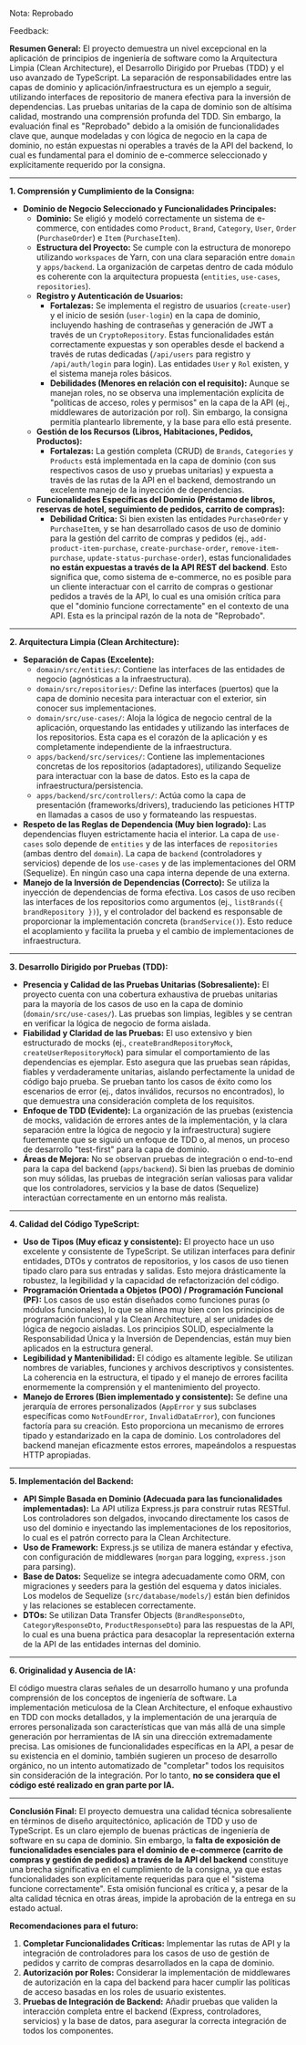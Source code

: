 Nota: Reprobado

Feedback:

**Resumen General:**
El proyecto demuestra un nivel excepcional en la aplicación de principios de ingeniería de software como la Arquitectura Limpia (Clean Architecture), el Desarrollo Dirigido por Pruebas (TDD) y el uso avanzado de TypeScript. La separación de responsabilidades entre las capas de dominio y aplicación/infraestructura es un ejemplo a seguir, utilizando interfaces de repositorio de manera efectiva para la inversión de dependencias. Las pruebas unitarias de la capa de dominio son de altísima calidad, mostrando una comprensión profunda del TDD. Sin embargo, la evaluación final es "Reprobado" debido a la omisión de funcionalidades clave que, aunque modeladas y con lógica de negocio en la capa de dominio, no están expuestas ni operables a través de la API del backend, lo cual es fundamental para el dominio de e-commerce seleccionado y explícitamente requerido por la consigna.

---

**1. Comprensión y Cumplimiento de la Consigna:**

*   **Dominio de Negocio Seleccionado y Funcionalidades Principales:**
    *   **Dominio:** Se eligió y modeló correctamente un sistema de e-commerce, con entidades como `Product`, `Brand`, `Category`, `User`, `Order` (`PurchaseOrder`) e `Item` (`PurchaseItem`).
    *   **Estructura del Proyecto:** Se cumple con la estructura de monorepo utilizando `workspaces` de Yarn, con una clara separación entre `domain` y `apps/backend`. La organización de carpetas dentro de cada módulo es coherente con la arquitectura propuesta (`entities`, `use-cases`, `repositories`).
    *   **Registro y Autenticación de Usuarios:**
        *   **Fortalezas:** Se implementa el registro de usuarios (`create-user`) y el inicio de sesión (`user-login`) en la capa de dominio, incluyendo hashing de contraseñas y generación de JWT a través de un `CryptoRepository`. Estas funcionalidades están correctamente expuestas y son operables desde el backend a través de rutas dedicadas (`/api/users` para registro y `/api/auth/login` para login). Las entidades `User` y `Rol` existen, y el sistema maneja roles básicos.
        *   **Debilidades (Menores en relación con el requisito):** Aunque se manejan roles, no se observa una implementación explícita de "políticas de acceso, roles y permisos" en la capa de la API (ej., middlewares de autorización por rol). Sin embargo, la consigna permitía plantearlo libremente, y la base para ello está presente.
    *   **Gestión de los Recursos (Libros, Habitaciones, Pedidos, Productos):**
        *   **Fortalezas:** La gestión completa (CRUD) de `Brands`, `Categories` y `Products` está implementada en la capa de dominio (con sus respectivos casos de uso y pruebas unitarias) y expuesta a través de las rutas de la API en el backend, demostrando un excelente manejo de la inyección de dependencias.
    *   **Funcionalidades Específicas del Dominio (Préstamo de libros, reservas de hotel, seguimiento de pedidos, carrito de compras):**
        *   **Debilidad Crítica:** Si bien existen las entidades `PurchaseOrder` y `PurchaseItem`, y se han desarrollado casos de uso de dominio para la gestión del carrito de compras y pedidos (ej., `add-product-item-purchase`, `create-purchase-order`, `remove-item-purchase`, `update-status-purchase-order`), estas funcionalidades **no están expuestas a través de la API REST del backend**. Esto significa que, como sistema de e-commerce, no es posible para un cliente interactuar con el carrito de compras o gestionar pedidos a través de la API, lo cual es una omisión crítica para que el "dominio funcione correctamente" en el contexto de una API. Esta es la principal razón de la nota de "Reprobado".

---

**2. Arquitectura Limpia (Clean Architecture):**

*   **Separación de Capas (Excelente):**
    *   `domain/src/entities/`: Contiene las interfaces de las entidades de negocio (agnósticas a la infraestructura).
    *   `domain/src/repositories/`: Define las interfaces (puertos) que la capa de dominio necesita para interactuar con el exterior, sin conocer sus implementaciones.
    *   `domain/src/use-cases/`: Aloja la lógica de negocio central de la aplicación, orquestando las entidades y utilizando las interfaces de los repositorios. Esta capa es el corazón de la aplicación y es completamente independiente de la infraestructura.
    *   `apps/backend/src/services/`: Contiene las implementaciones concretas de los repositorios (adaptadores), utilizando Sequelize para interactuar con la base de datos. Esto es la capa de infraestructura/persistencia.
    *   `apps/backend/src/controllers/`: Actúa como la capa de presentación (frameworks/drivers), traduciendo las peticiones HTTP en llamadas a casos de uso y formateando las respuestas.
*   **Respeto de las Reglas de Dependencia (Muy bien logrado):** Las dependencias fluyen estrictamente hacia el interior. La capa de `use-cases` solo depende de `entities` y de las interfaces de `repositories` (ambas dentro del `domain`). La capa de `backend` (controladores y servicios) depende de los `use-cases` y de las implementaciones del ORM (Sequelize). En ningún caso una capa interna depende de una externa.
*   **Manejo de la Inversión de Dependencias (Correcto):** Se utiliza la inyección de dependencias de forma efectiva. Los casos de uso reciben las interfaces de los repositorios como argumentos (ej., `listBrands({ brandRepository })`), y el controlador del backend es responsable de proporcionar la implementación concreta (`brandService()`). Esto reduce el acoplamiento y facilita la prueba y el cambio de implementaciones de infraestructura.

---

**3. Desarrollo Dirigido por Pruebas (TDD):**

*   **Presencia y Calidad de las Pruebas Unitarias (Sobresaliente):** El proyecto cuenta con una cobertura exhaustiva de pruebas unitarias para la mayoría de los casos de uso en la capa de dominio (`domain/src/use-cases/`). Las pruebas son limpias, legibles y se centran en verificar la lógica de negocio de forma aislada.
*   **Fiabilidad y Claridad de las Pruebas:** El uso extensivo y bien estructurado de mocks (ej., `createBrandRepositoryMock`, `createUserRepositoryMock`) para simular el comportamiento de las dependencias es ejemplar. Esto asegura que las pruebas sean rápidas, fiables y verdaderamente unitarias, aislando perfectamente la unidad de código bajo prueba. Se prueban tanto los casos de éxito como los escenarios de error (ej., datos inválidos, recursos no encontrados), lo que demuestra una consideración completa de los requisitos.
*   **Enfoque de TDD (Evidente):** La organización de las pruebas (existencia de mocks, validación de errores antes de la implementación, y la clara separación entre la lógica de negocio y la infraestructura) sugiere fuertemente que se siguió un enfoque de TDD o, al menos, un proceso de desarrollo "test-first" para la capa de dominio.
*   **Áreas de Mejora:** No se observan pruebas de integración o end-to-end para la capa del backend (`apps/backend`). Si bien las pruebas de dominio son muy sólidas, las pruebas de integración serían valiosas para validar que los controladores, servicios y la base de datos (Sequelize) interactúan correctamente en un entorno más realista.

---

**4. Calidad del Código TypeScript:**

*   **Uso de Tipos (Muy eficaz y consistente):** El proyecto hace un uso excelente y consistente de TypeScript. Se utilizan interfaces para definir entidades, DTOs y contratos de repositorios, y los casos de uso tienen tipado claro para sus entradas y salidas. Esto mejora drásticamente la robustez, la legibilidad y la capacidad de refactorización del código.
*   **Programación Orientada a Objetos (POO) / Programación Funcional (PF):** Los casos de uso están diseñados como funciones puras (o módulos funcionales), lo que se alinea muy bien con los principios de programación funcional y la Clean Architecture, al ser unidades de lógica de negocio aisladas. Los principios SOLID, especialmente la Responsabilidad Única y la Inversión de Dependencias, están muy bien aplicados en la estructura general.
*   **Legibilidad y Mantenibilidad:** El código es altamente legible. Se utilizan nombres de variables, funciones y archivos descriptivos y consistentes. La coherencia en la estructura, el tipado y el manejo de errores facilita enormemente la comprensión y el mantenimiento del proyecto.
*   **Manejo de Errores (Bien implementado y consistente):** Se define una jerarquía de errores personalizados (`AppError` y sus subclases específicas como `NotFoundError`, `InvalidDataError`), con funciones factoría para su creación. Esto proporciona un mecanismo de errores tipado y estandarizado en la capa de dominio. Los controladores del backend manejan eficazmente estos errores, mapeándolos a respuestas HTTP apropiadas.

---

**5. Implementación del Backend:**

*   **API Simple Basada en Dominio (Adecuada para las funcionalidades implementadas):** La API utiliza Express.js para construir rutas RESTful. Los controladores son delgados, invocando directamente los casos de uso del dominio e inyectando las implementaciones de los repositorios, lo cual es el patrón correcto para la Clean Architecture.
*   **Uso de Framework:** Express.js se utiliza de manera estándar y efectiva, con configuración de middlewares (`morgan` para logging, `express.json` para parsing).
*   **Base de Datos:** Sequelize se integra adecuadamente como ORM, con migraciones y seeders para la gestión del esquema y datos iniciales. Los modelos de Sequelize (`src/database/models/`) están bien definidos y las relaciones se establecen correctamente.
*   **DTOs:** Se utilizan Data Transfer Objects (`BrandResponseDto`, `CategoryResponseDto`, `ProductResponseDto`) para las respuestas de la API, lo cual es una buena práctica para desacoplar la representación externa de la API de las entidades internas del dominio.

---

**6. Originalidad y Ausencia de IA:**

El código muestra claras señales de un desarrollo humano y una profunda comprensión de los conceptos de ingeniería de software. La implementación meticulosa de la Clean Architecture, el enfoque exhaustivo en TDD con mocks detallados, y la implementación de una jerarquía de errores personalizada son características que van más allá de una simple generación por herramientas de IA sin una dirección extremadamente precisa. Las omisiones de funcionalidades específicas en la API, a pesar de su existencia en el dominio, también sugieren un proceso de desarrollo orgánico, no un intento automatizado de "completar" todos los requisitos sin consideración de la integración. Por lo tanto, **no se considera que el código esté realizado en gran parte por IA.**

---

**Conclusión Final:**
El proyecto demuestra una calidad técnica sobresaliente en términos de diseño arquitectónico, aplicación de TDD y uso de TypeScript. Es un claro ejemplo de buenas prácticas de ingeniería de software en su capa de dominio. Sin embargo, la **falta de exposición de funcionalidades esenciales para el dominio de e-commerce (carrito de compras y gestión de pedidos) a través de la API del backend** constituye una brecha significativa en el cumplimiento de la consigna, ya que estas funcionalidades son explícitamente requeridas para que el "sistema funcione correctamente". Esta omisión funcional es crítica y, a pesar de la alta calidad técnica en otras áreas, impide la aprobación de la entrega en su estado actual.

**Recomendaciones para el futuro:**
1.  **Completar Funcionalidades Críticas:** Implementar las rutas de API y la integración de controladores para los casos de uso de gestión de pedidos y carrito de compras desarrollados en la capa de dominio.
2.  **Autorización por Roles:** Considerar la implementación de middlewares de autorización en la capa del backend para hacer cumplir las políticas de acceso basadas en los roles de usuario existentes.
3.  **Pruebas de Integración de Backend:** Añadir pruebas que validen la interacción completa entre el backend (Express, controladores, servicios) y la base de datos, para asegurar la correcta integración de todos los componentes.